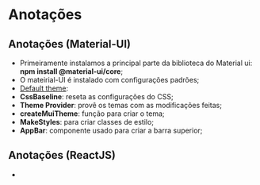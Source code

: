 # Anotações

## Anotações (Material-UI)

- Primeiramente instalamos a principal parte da biblioteca do Material ui: **npm install @material-ui/core**;
- O mateirial-UI é instalado com configurações padrões;
- [Default theme](https://material-ui.com/customization/default-theme/):
- **CssBaseline**: reseta as configurações do CSS;
- **Theme Provider**: provê os temas com as modificações feitas;
- **createMuiTheme**: função para criar o tema;
- **MakeStyles**: para criar classes de estilo;
- **AppBar**: componente usado para criar a barra superior;

## Anotações (ReactJS)

- 
